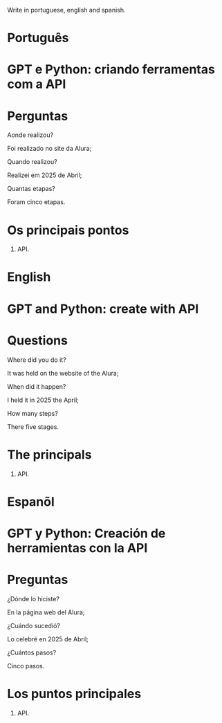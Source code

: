 Write in portuguese, english and spanish.

# Português 

# GPT e Python: criando ferramentas com a API





# Perguntas

Aonde realizou?

Foi realizado no site da Alura;

Quando realizou?

Realizei em 2025 de Abril;

Quantas etapas?

Foram cinco etapas.

# Os principais pontos

1. API.


# English


#  GPT and Python: create with API


# Questions

Where did you do it?

It was held on the website of the Alura;

When did it happen?

I held it in 2025 the April;

How many steps?

There five stages.

# The principals


1. API.


# Espanõl


#  GPT y Python: Creación de herramientas con la API


# Preguntas

¿Dónde lo hiciste?

En la página web del Alura;

¿Cuándo sucedió?

Lo celebré en 2025 de Abril;

¿Cuántos pasos?

Cinco  pasos.

# Los puntos principales


1. API.


